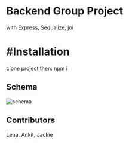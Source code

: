 # Backend Group Project
with Express, Sequalize, joi

# #Installation
clone project then: npm i

## Schema
![schema](https://github.com/user-attachments/assets/50e8ce80-9d6a-485f-b642-457d17b861e7)

## Contributors
Lena, Ankit, Jackie
